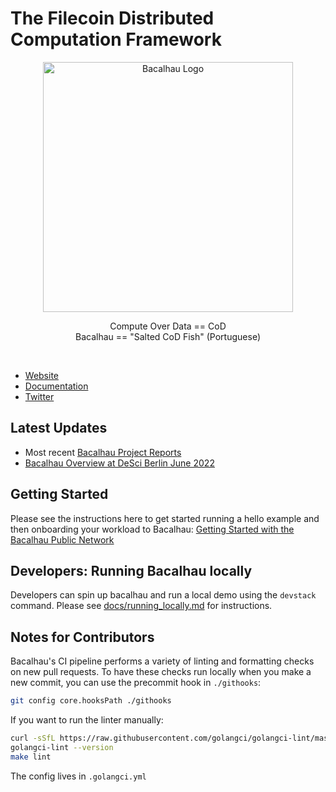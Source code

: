 <!-- commenting out until we can fix the image logo [![CircleCI](https://dl.circleci.com/status-badge/img/null/filecoin-project/bacalhau/tree/main.svg?style=svg)](https://dl.circleci.com/status-badge/redirect/null/filecoin-project/bacalhau/tree/main)
-->
# The Filecoin Distributed Computation Framework  
<p align="center">
  <img src="docs/images/bacalhau-fish.jpg" alt="Bacalhau Logo" width="400" />
</p>
<p align=center>
  Compute Over Data == CoD
  <br>
  Bacalhau == "Salted CoD Fish" (Portuguese)
</p>
  
<br>

* [Website](https://www.bacalhau.org/)
* [Documentation](https://docs.bacalhau.org/)
* [Twitter](https://twitter.com/BacalhauProject)
 
## Latest Updates
* Most recent [Bacalhau Project Reports](https://github.com/filecoin-project/bacalhau/wiki)
* [Bacalhau Overview at DeSci Berlin June 2022](https://www.youtube.com/watch?v=HA8ijt4dzAY)


## Getting Started
Please see the instructions here to get started running a hello example and then onboarding your workload to Bacalhau: [Getting Started with the Bacalhau Public Network](https://docs.bacalhau.org/getting-started/installation)


## Developers: Running Bacalhau locally
Developers can spin up bacalhau and run a local demo using the `devstack` command. 
Please see [docs/running_locally.md](docs/running_locally.md) for instructions.


## Notes for Contributors
Bacalhau's CI pipeline performs a variety of linting and formatting checks on new pull requests. To have these checks run locally when you make a new commit, you can use the precommit hook in `./githooks`:

```bash
git config core.hooksPath ./githooks
```

If you want to run the linter manually:

```bash
curl -sSfL https://raw.githubusercontent.com/golangci/golangci-lint/master/install.sh | sudo sh -s -- -b /usr/local/go/bin
golangci-lint --version
make lint
```

The config lives in `.golangci.yml`
